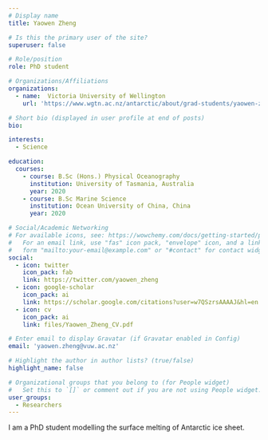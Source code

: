 ```yaml
---
# Display name
title: Yaowen Zheng

# Is this the primary user of the site?
superuser: false

# Role/position
role: PhD student

# Organizations/Affiliations
organizations:
  - name:  Victoria University of Wellington
    url: 'https://www.wgtn.ac.nz/antarctic/about/grad-students/yaowen-zheng'

# Short bio (displayed in user profile at end of posts)
bio:

interests:
  - Science

education:
  courses:
    - course: B.Sc (Hons.) Physical Oceanography
      institution: University of Tasmania, Australia
      year: 2020
    - course: B.Sc Marine Science
      institution: Ocean University of China, China
      year: 2020

# Social/Academic Networking
# For available icons, see: https://wowchemy.com/docs/getting-started/page-builder/#icons
#   For an email link, use "fas" icon pack, "envelope" icon, and a link in the
#   form "mailto:your-email@example.com" or "#contact" for contact widget.
social:
  - icon: twitter
    icon_pack: fab
    link: https://twitter.com/yaowen_zheng
  - icon: google-scholar
    icon_pack: ai
    link: https://scholar.google.com/citations?user=w7QSzrsAAAAJ&hl=en  
  - icon: cv
    icon_pack: ai
    link: files/Yaowen_Zheng_CV.pdf

# Enter email to display Gravatar (if Gravatar enabled in Config)
email: 'yaowen.zheng@vuw.ac.nz'

# Highlight the author in author lists? (true/false)
highlight_name: false

# Organizational groups that you belong to (for People widget)
#   Set this to `[]` or comment out if you are not using People widget.
user_groups:
  - Researchers
---
```


I am a PhD student modelling the surface melting of Antarctic ice sheet.

